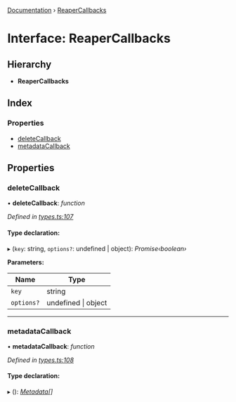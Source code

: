 [Documentation](../README.md) › [ReaperCallbacks](reapercallbacks.md)

# Interface: ReaperCallbacks

## Hierarchy

* **ReaperCallbacks**

## Index

### Properties

* [deleteCallback](reapercallbacks.md#deletecallback)
* [metadataCallback](reapercallbacks.md#metadatacallback)

## Properties

###  deleteCallback

• **deleteCallback**: *function*

*Defined in [types.ts:107](https://github.com/badbatch/cachemap/blob/34d12b9/packages/core/src/types.ts#L107)*

#### Type declaration:

▸ (`key`: string, `options?`: undefined | object): *Promise‹boolean›*

**Parameters:**

Name | Type |
------ | ------ |
`key` | string |
`options?` | undefined &#124; object |

___

###  metadataCallback

• **metadataCallback**: *function*

*Defined in [types.ts:108](https://github.com/badbatch/cachemap/blob/34d12b9/packages/core/src/types.ts#L108)*

#### Type declaration:

▸ (): *[Metadata](metadata.md)[]*
